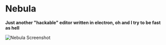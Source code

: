 # Nebula
**Just another "hackable" editor written in electron, oh and I try to be fast as hell**

![Nebula Screenshot](https://i.imgur.com/fEeC0X6.png)